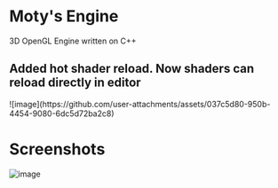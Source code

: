 # Moty's Engine
3D OpenGL Engine written on C++

<h2>Added hot shader reload. Now shaders can reload directly in editor</h2>
![image](https://github.com/user-attachments/assets/037c5d80-950b-4454-9080-6dc5d72ba2c8)


<h1>Screenshots</h1>

![image](https://github.com/user-attachments/assets/b7f9a112-8ab4-43d9-840d-876e816224e8)
